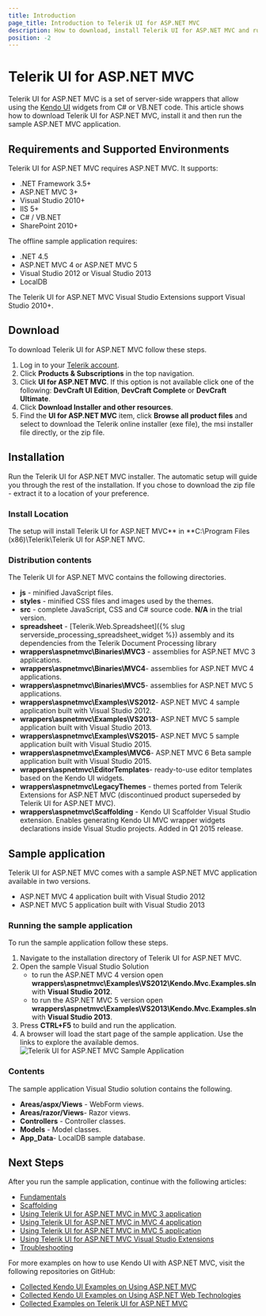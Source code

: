 ```yaml
---
title: Introduction
page_title: Introduction to Telerik UI for ASP.NET MVC
description: How to download, install Telerik UI for ASP.NET MVC and run the sample application.
position: -2
---
```


# Telerik UI for ASP.NET MVC
Telerik UI for ASP.NET MVC is a set of server-side wrappers that allow using the [Kendo UI](http://docs.telerik.com/kendo-ui/introduction) widgets from C# or VB.NET code.
This article shows how to download Telerik UI for ASP.NET MVC, install it and then run the sample ASP.NET MVC application.

## Requirements and Supported Environments
Telerik UI for ASP.NET MVC requires ASP.NET MVC. It supports:

* .NET Framework 3.5+
* ASP.NET MVC 3+
* Visual Studio 2010+
* IIS 5+
* C# / VB.NET
* SharePoint 2010+

The offline sample application requires:

* .NET 4.5
* ASP.NET MVC 4 or ASP.NET MVC 5
* Visual Studio 2012 or Visual Studio 2013
* LocalDB

The Telerik UI for ASP.NET MVC Visual Studio Extensions support Visual Studio 2010+.

## Download

To download Telerik UI for ASP.NET MVC follow these steps.

1. Log in to your [Telerik account](https://www.telerik.com/login/v2/telerik?ReturnUrl=https://www.telerik.com/v2/oauth/telerik/authorize%3Fclient_id%3Dhttp://www.lean.telerik.com%26redirect_uri%3Dhttp://www.telerik.com/account/default.aspx%26response_type%3Dcode%26state%3DBC61727E88E19B88D8471959A1CD745B15A7E71498002F0383A966A0200E7FDA).
2. Click **Products & Subscriptions**  in the top navigation.
3. Click **UI for ASP.NET MVC**. If this option is not available click one of the following: **DevCraft UI Edition**, **DevCraft Complete**  or **DevCraft Ultimate**.
4. Click **Download Installer and other resources**.
5. Find the **UI for ASP.NET MVC**  item, click **Browse all product files** and select to download the Telerik online installer (exe file), the msi installer file directly, or the zip file.

## Installation

Run the Telerik UI for ASP.NET MVC installer. The automatic setup will guide you through the rest of the installation. If you chose to download the zip file - extract it to a location of your preference.

### Install Location

The setup will install Telerik UI for ASP.NET MVC** in **C:\Program Files (x86)\Telerik\Telerik UI for ASP.NET MVC<version>.

### Distribution contents

The Telerik UI for ASP.NET MVC contains the following directories.

* **js** - minified JavaScript files.
* **styles** - minified CSS files and images used by the themes.
* **src** - complete JavaScript, CSS and C# source code. **N/A** in the trial version.
* **spreadsheet** - [Telerik.Web.Spreadsheet]({% slug serverside_processing_spreadsheet_widget %}) assembly and its dependencies from the Telerik Document Processing library
* **wrappers\aspnetmvc\Binaries\MVC3** - assemblies for ASP.NET MVC 3 applications.
* **wrappers\aspnetmvc\Binaries\MVC4**- assemblies for ASP.NET MVC 4 applications.
* **wrappers\aspnetmvc\Binaries\MVC5**- assemblies for ASP.NET MVC 5 applications.
* **wrappers\aspnetmvc\Examples\VS2012**- ASP.NET MVC 4 sample application built with Visual Studio 2012.
* **wrappers\aspnetmvc\Examples\VS2013**- ASP.NET MVC 5 sample application built with Visual Studio 2013.
* **wrappers\aspnetmvc\Examples\VS2015**- ASP.NET MVC 5 sample application built with Visual Studio 2015.
* **wrappers\aspnetmvc\Examples\MVC6**- ASP.NET MVC 6 Beta sample application built with Visual Studio 2015.
* **wrappers\aspnetmvc\EditorTemplates**- ready-to-use editor templates based on the Kendo UI widgets.
* **wrappers\aspnetmvc\LegacyThemes** - themes ported from Telerik Extensions for ASP.NET MVC (discontinued product superseded by Telerik UI for ASP.NET MVC).
* **wrappers\aspnetmvc\Scaffolding** - Kendo UI Scaffolder Visual Studio extension. Enables generating Kendo UI MVC wrapper widgets declarations inside Visual Studio projects. Added in Q1 2015 release.

## Sample application

Telerik UI for ASP.NET MVC comes with a sample ASP.NET MVC application available in two versions.

* ASP.NET MVC 4 application built with Visual Studio 2012
* ASP.NET MVC 5 application built with Visual Studio 2013

### Running the sample application

To run the sample application follow these steps.

1. Navigate to the installation directory of Telerik UI for ASP.NET MVC.
2. Open the sample Visual Studio Solution
    - to run the ASP.NET MVC 4 version open **wrappers\aspnetmvc\Examples\VS2012\Kendo.Mvc.Examples.sln** with **Visual Studio 2012**.
    - to run the ASP.NET MVC 5 version open **wrappers\aspnetmvc\Examples\VS2013\Kendo.Mvc.Examples.sln** with **Visual Studio 2013**.
3. Press **CTRL+F5** to build and run the application.
4. A browser will load the start page of the sample application. Use the links to explore the available demos.
![Telerik UI for ASP.NET MVC Sample Application](/aspnet-mvc/images/demos.png)

### Contents

The sample application Visual Studio solution contains the following.

* **Areas/aspx/Views** - WebForm views.
* **Areas/razor/Views**- Razor views.
* **Controllers** - Controller classes.
* **Models** - Model classes.
* **App_Data**- LocalDB sample database.

## Next Steps

After you run the sample application, continue with the following articles:

* [Fundamentals](/aspnet-mvc/fundamentals)
* [Scaffolding](/aspnet-mvc/scaffolding)
* [Using Telerik UI for ASP.NET MVC in MVC 3 application](/aspnet-mvc/asp-net-mvc-3)
* [Using Telerik UI for ASP.NET MVC in MVC 4 application](/aspnet-mvc/asp-net-mvc-4)
* [Using Telerik UI for ASP.NET MVC in MVC 5 application](/aspnet-mvc/asp-net-mvc-5)
* [Using Telerik UI for ASP.NET MVC Visual Studio Extensions](/aspnet-mvc/vs-integration/introduction)
* [Troubleshooting](/aspnet-mvc/troubleshooting)

For more examples on how to use Kendo UI with ASP.NET MVC, visit the following repositories on GitHub:

* [Collected Kendo UI Examples on Using ASP.NET MVC](https://github.com/telerik/kendo-examples-asp-net-mvc)
* [Collected Kendo UI Examples on Using ASP.NET Web Technologies](https://github.com/telerik/kendo-examples-asp-net)
* [Collected Examples on Telerik UI for ASP.NET MVC](https://github.com/telerik/ui-for-aspnet-mvc-examples)
